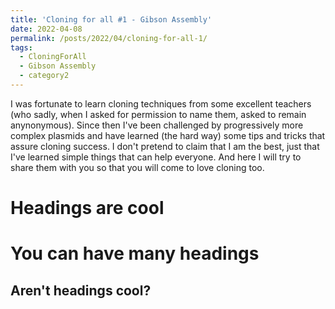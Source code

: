 ```yaml
---
title: 'Cloning for all #1 - Gibson Assembly'
date: 2022-04-08
permalink: /posts/2022/04/cloning-for-all-1/
tags:
  - CloningForAll
  - Gibson Assembly
  - category2
---
```


I was fortunate to learn cloning techniques from some excellent teachers (who sadly, when I asked for permission to name them, asked to remain anynonymous). Since then I've been challenged by progressively more complex plasmids and have learned (the hard way) some tips and tricks that assure cloning success. I don't pretend to claim that I am the best, just that I've learned simple things that can help everyone. And here I will try to share them with you so that you will come to love cloning too. 

Headings are cool
======

You can have many headings
======

Aren't headings cool?
------